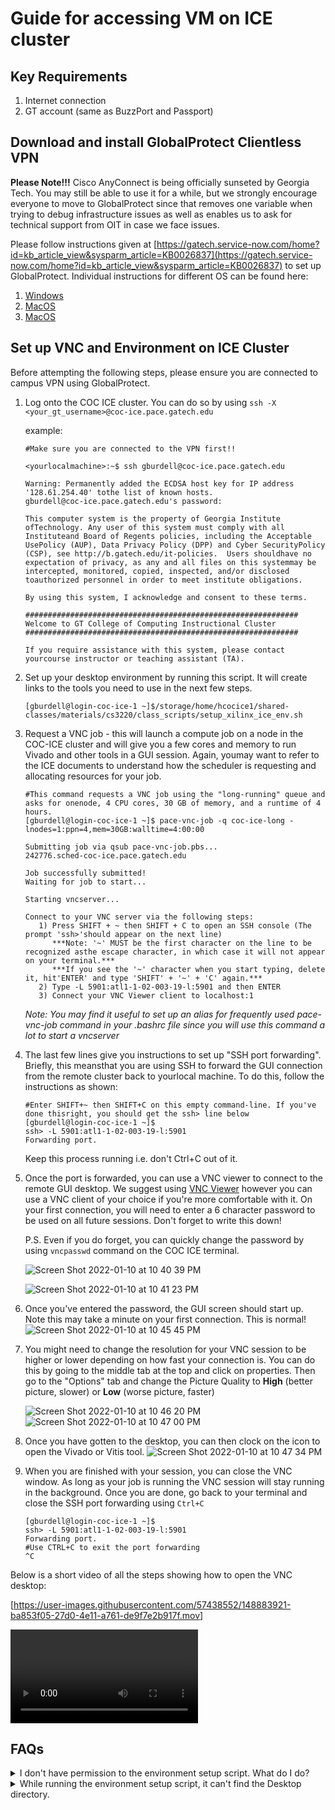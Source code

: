 # Guide for accessing VM on ICE cluster

## Key Requirements
1. Internet connection
2. GT account (same as BuzzPort and Passport)

## Download and install GlobalProtect Clientless VPN
**Please Note!!!** Cisco AnyConnect is being officially sunseted by Georgia Tech. You may still be able to use it for a while, but we strongly encourage everyone to move to GlobalProtect since that removes one variable when trying to debug infrastructure issues as well as enables us to ask for technical support from OIT in case we face issues. 

Please follow instructions given at [https://gatech.service-now.com/home?id=kb_article_view&sysparm_article=KB0026837](https://gatech.service-now.com/home?id=kb_article_view&sysparm_article=KB0026837) to set up GlobalProtect. Individual instructions for different OS can be found here: 

1. [Windows](https://gatech.service-now.com/home?id=kb_article_view&sysparm_article=KB0026742)
2. [MacOS](https://gatech.service-now.com/home?id=kb_article_view&sysparm_article=KB0026743)
3. [MacOS](https://gatech.service-now.com/home?id=kb_article_view&sysparm_article=KB0028027)

## Set up VNC and Environment on ICE Cluster

Before attempting the following steps, please ensure you are connected to campus VPN using GlobalProtect.

1. Log onto the COC ICE cluster. You can do so by using `ssh -X <your_gt_username>@coc-ice.pace.gatech.edu`

      example: 
      ```
      #Make sure you are connected to the VPN first!!

      <yourlocalmachine>:~$ ssh gburdell@coc-ice.pace.gatech.edu

      Warning: Permanently added the ECDSA host key for IP address '128.61.254.40' tothe list of known hosts.
      gburdell@coc-ice.pace.gatech.edu's password:

      This computer system is the property of Georgia Institute ofTechnology. Any user of this system must comply with all Instituteand Board of Regents policies, including the Acceptable UsePolicy (AUP), Data Privacy Policy (DPP) and Cyber SecurityPolicy (CSP), see http://b.gatech.edu/it-policies.  Users shouldhave no expectation of privacy, as any and all files on this systemmay be intercepted, monitored, copied, inspected, and/or disclosed toauthorized personnel in order to meet institute obligations.

      By using this system, I acknowledge and consent to these terms.

      ############################################################# 
      Welcome to GT College of Computing Instructional Cluster
      #############################################################

      If you require assistance with this system, please contact yourcourse instructor or teaching assistant (TA).
      ```

2. Set up your desktop environment by running this script. It will create links to the tools you need to use in the next few steps. 
      ```
      [gburdell@login-coc-ice-1 ~]$/storage/home/hcocice1/shared-classes/materials/cs3220/class_scripts/setup_xilinx_ice_env.sh
      ```

3. Request a VNC job - this will launch a compute job on a node in the COC-ICE cluster and will give you a few cores and memory to run Vivado and other tools in a GUI session. Again, youmay want to refer to the ICE documents to understand how the scheduler is requesting and allocating resources for your job.

      ```
      #This command requests a VNC job using the "long-running" queue and asks for onenode, 4 CPU cores, 30 GB of memory, and a runtime of 4 hours.
      [gburdell@login-coc-ice-1 ~]$ pace-vnc-job -q coc-ice-long -lnodes=1:ppn=4,mem=30GB:walltime=4:00:00

      Submitting job via qsub pace-vnc-job.pbs...
      242776.sched-coc-ice.pace.gatech.edu

      Job successfully submitted!
      Waiting for job to start...

      Starting vncserver...

      Connect to your VNC server via the following steps:
         1) Press SHIFT + ~ then SHIFT + C to open an SSH console (The prompt 'ssh>'should appear on the next line)      
            ***Note: '~' MUST be the first character on the line to be recognized asthe escape character, in which case it will not appear on your terminal.***      
            ***If you see the '~' character when you start typing, delete it, hit'ENTER' and type 'SHIFT' + '~' + 'C' again.***   
         2) Type -L 5901:atl1-1-02-003-19-l:5901 and then ENTER   
         3) Connect your VNC Viewer client to localhost:1
      ```
      *Note: You may find it useful to set up an alias for frequently used pace-vnc-job command in your .bashrc file since you will use this command a lot to start a vncserver*

4. The last few lines give you instructions to set up "SSH port forwarding". Briefly, this meansthat you are using SSH to forward the GUI connection from the remote cluster back to yourlocal machine. To do this, follow the instructions as shown:
      ```
      #Enter SHIFT+~ then SHIFT+C on this empty command-line. If you've done thisright, you should get the ssh> line below
      [gburdell@login-coc-ice-1 ~]$
      ssh> -L 5901:atl1-1-02-003-19-l:5901
      Forwarding port.
      ```
      Keep this process running i.e. don't Ctrl+C out of it. 

5. Once the port is forwarded, you can use a VNC viewer to connect to the remote GUI desktop. We suggest using [VNC Viewer](https://www.realvnc.com/en/connect/download/viewer/) however you can use a VNC client of your choice if you're more comfortable with it. On your first connection, you will need to enter a 6 character password to be used on all future sessions. Don't forget to write this down!

      P.S. Even if you do forget, you can quickly change the password by using `vncpasswd` command on the COC ICE terminal.

      ![Screen Shot 2022-01-10 at 10 40 39 PM](https://user-images.githubusercontent.com/57438552/148877498-efa0b4a4-402d-42ce-9dd1-578f863f293f.png)

      ![Screen Shot 2022-01-10 at 10 41 23 PM](https://user-images.githubusercontent.com/57438552/148877545-d677722a-eeda-4467-aaa7-62983daa2707.png)


6. Once you've entered the password, the GUI screen should start up. Note this may take a minute on your first connection. This is normal!
      ![Screen Shot 2022-01-10 at 10 45 45 PM](https://user-images.githubusercontent.com/57438552/148877897-10237578-88aa-4959-abb9-a031a4b979ee.png)


7. You might need to change the resolution for your VNC session to be higher or lower depending on how fast your connection is. You can do this by going to the middle tab at the top and click on properties. Then go to the "Options" tab and change the Picture Quality to **High** (better picture, slower) or **Low** (worse picture, faster)

      ![Screen Shot 2022-01-10 at 10 46 20 PM](https://user-images.githubusercontent.com/57438552/148877950-fcf90bb7-0800-4df5-bff6-7d420ce5d83c.png)
      ![Screen Shot 2022-01-10 at 10 47 00 PM](https://user-images.githubusercontent.com/57438552/148877990-88a318c6-b155-42ca-8a6b-9bdd4c6a9ef7.png)


8. Once you have gotten to the desktop, you can then clock on the icon to open the Vivado or Vitis tool. 
      ![Screen Shot 2022-01-10 at 10 47 34 PM](https://user-images.githubusercontent.com/57438552/148878051-e3cd9b7a-a9de-4769-8709-f58475bee33d.png)


9. When you are finished with your session, you can close the VNC window. As long as your  job is running the VNC session will stay running in the background. Once you are done, go back to your terminal and close the SSH port forwarding using `Ctrl+C`

      ```
      [gburdell@login-coc-ice-1 ~]$
      ssh> -L 5901:atl1-1-02-003-19-l:5901
      Forwarding port.
      #Use CTRL+C to exit the port forwarding
      ^C
      ```


Below is a short video of all the steps showing how to open the VNC desktop:


[https://user-images.githubusercontent.com/57438552/148883921-ba853f05-27d0-4e11-a761-de9f7e2b917f.mov]



![Video Demonstration](https://user-images.githubusercontent.com/57438552/148883921-ba853f05-27d0-4e11-a761-de9f7e2b917f.mov)


## FAQs

<details>
<summary>I don't have permission to the environment setup script. What do I do?</summary>
<br>
Please contact the instructor and TAs via Piazza on a private post so one of us can get you the necessary permissions ASAP. Please use a private post on Piazza instead of emailing an individual TA since a single person may be busy and may not see your email and you increase your chances of someone responding to your request by posting on Piazza.
</details>


<details>
<summary>While running the environment setup script, it can't find the Desktop directory.</summary>
<br>
This should be fixed in a later version of the script. But if you're still seeing it, simply create a Desktop folder in your home directory using `mkdir ~/Desktop`
</details>
